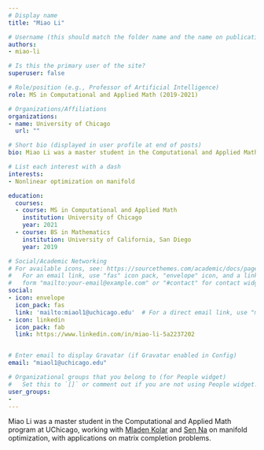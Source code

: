 ```yaml
---
# Display name
title: "Miao Li"

# Username (this should match the folder name and the name on publications)
authors:
- miao-li

# Is this the primary user of the site?
superuser: false

# Role/position (e.g., Professor of Artificial Intelligence)
role: MS in Computational and Applied Math (2019-2021)

# Organizations/Affiliations
organizations:
- name: University of Chicago
  url: ""

# Short bio (displayed in user profile at end of posts)
bio: Miao Li was a master student in the Computational and Applied Math program at UChicago, working with Mladen Kolar and Sen Na on manifold optimization, with applications on matrix completion problems.

# List each interest with a dash
interests:
- Nonlinear optimization on manifold

education:
  courses:
  - course: MS in Computational and Applied Math
    institution: University of Chicago
    year: 2021  
  - course: BS in Mathematics
    institution: University of California, San Diego
    year: 2019

# Social/Academic Networking
# For available icons, see: https://sourcethemes.com/academic/docs/page-builder/#icons
#   For an email link, use "fas" icon pack, "envelope" icon, and a link in the
#   form "mailto:your-email@example.com" or "#contact" for contact widget.
social:
- icon: envelope
  icon_pack: fas
  link: 'mailto:miaol1@uchicago.edu'  # For a direct email link, use "mailto:test@example.org".
- icon: linkedin
  icon_pack: fab
  link: https://www.linkedin.com/in/miao-li-5a2237202


# Enter email to display Gravatar (if Gravatar enabled in Config)
email: "miaol1@uchicago.edu"

# Organizational groups that you belong to (for People widget)
#   Set this to `[]` or comment out if you are not using People widget.
user_groups:
- 
---
```


Miao Li was a master student in the Computational and Applied Math program at UChicago, working with [Mladen Kolar](/authors/mladen-kolar) and [Sen Na](/authors/sen-na) on manifold optimization, with applications on matrix completion problems.


